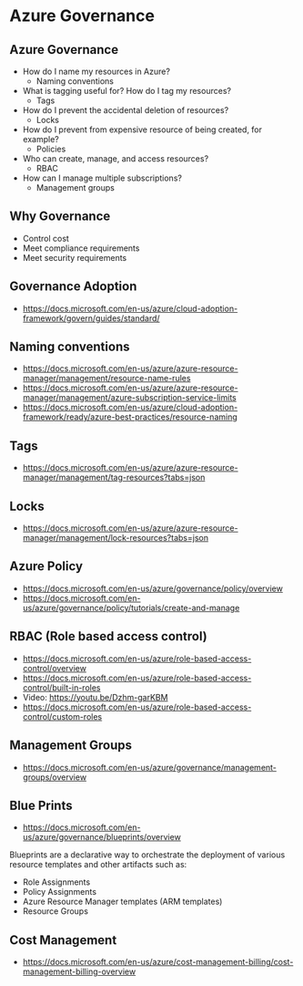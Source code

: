 # Azure Governance

## Azure Governance

- How do I name my resources in Azure?
  - Naming conventions
- What is tagging useful for? How do I tag my resources?
  - Tags
- How do I prevent the accidental deletion of resources? 
  - Locks
- How do I prevent from expensive resource of being created, for example?
  - Policies
- Who can create, manage, and access resources?
  - RBAC
- How can I manage multiple subscriptions?
  - Management groups

## Why Governance

- Control cost
- Meet compliance requirements
- Meet security requirements

## Governance Adoption

- https://docs.microsoft.com/en-us/azure/cloud-adoption-framework/govern/guides/standard/

## Naming conventions

- https://docs.microsoft.com/en-us/azure/azure-resource-manager/management/resource-name-rules
- https://docs.microsoft.com/en-us/azure/azure-resource-manager/management/azure-subscription-service-limits
- https://docs.microsoft.com/en-us/azure/cloud-adoption-framework/ready/azure-best-practices/resource-naming

## Tags

- https://docs.microsoft.com/en-us/azure/azure-resource-manager/management/tag-resources?tabs=json

## Locks

- https://docs.microsoft.com/en-us/azure/azure-resource-manager/management/lock-resources?tabs=json

## Azure Policy

- https://docs.microsoft.com/en-us/azure/governance/policy/overview
- https://docs.microsoft.com/en-us/azure/governance/policy/tutorials/create-and-manage

## RBAC (Role based access control)

- https://docs.microsoft.com/en-us/azure/role-based-access-control/overview
- https://docs.microsoft.com/en-us/azure/role-based-access-control/built-in-roles
- Video: https://youtu.be/Dzhm-garKBM
- https://docs.microsoft.com/en-us/azure/role-based-access-control/custom-roles

## Management Groups

- https://docs.microsoft.com/en-us/azure/governance/management-groups/overview

## Blue Prints

- https://docs.microsoft.com/en-us/azure/governance/blueprints/overview

Blueprints are a declarative way to orchestrate the deployment of various resource templates and other artifacts such as:

- Role Assignments
- Policy Assignments
- Azure Resource Manager templates (ARM templates)
- Resource Groups

## Cost Management

- https://docs.microsoft.com/en-us/azure/cost-management-billing/cost-management-billing-overview

